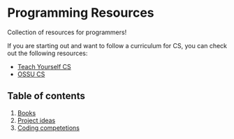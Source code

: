 # Programming Resources
Collection of resources for programmers!

If you are starting out and want to follow a curriculum for CS, you can check out the following resources:

- [Teach Yourself CS](https://teachyourselfcs.com/)
- [OSSU CS](https://github.com/ossu/computer-science)

## Table of contents
1. [Books](./books.md)
2. [Project ideas](./ideas.md)
3. [Coding competetions](./coding-competetions.md)
